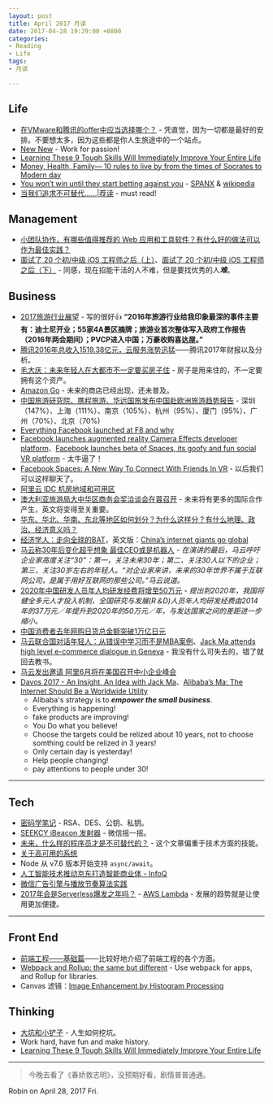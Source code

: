 ```yaml
---
layout: post
title: April 2017 月读
date: 2017-04-28 19:29:00 +0800
categories:
- Reading
- Life
tags:
- 月读

---
```


## Life

- [在VMware和腾讯的offer中应当选择哪个？](https://www.zhihu.com/question/55397210/answer/144568646) - 凭直觉，因为一切都是最好的安排。不要想太多，因为这些都是你人生旅途中的一个站点。
- [New New](http://katfukui.com/thoughts/newnew/) - Work for passion!
- [Learning These 9 Tough Skills Will Immediately Improve Your Entire Life](https://medium.com/the-mission/learning-these-9-tough-skills-will-pay-off-for-the-rest-of-your-life-f3ae97d8fb4c)
- [Money, Health, Family— 10 rules to live by from the times of Socrates to Modern day](https://medium.com/the-mission/money-health-family-10-rules-to-live-by-from-the-times-of-socrates-to-modern-day-c0e5c35f9c36)
- [You won’t win until they start betting against you](https://medium.com/the-mission/you-wont-win-until-they-start-betting-against-you-a97a3141690e) - [SPANX](http://www.spanx.com/) & [wikipedia](https://en.wikipedia.org/wiki/Spanx)
- [当我们追求不可替代......|荐读](http://www.sohu.com/a/137082982_616638) - must read!

## Management

- [小团队协作，有哪些值得推荐的 Web 应用和工具软件？有什么好的做法可以作为最佳实践？](https://www.zhihu.com/question/19565116/answer/17315697)
- [面试了 20 个初/中级 iOS 工程师之后（上）](https://juejin.im/post/58cd1d3ab123db00532ae4f5)、[面试了 20 个初/中级 iOS 工程师之后（下）](https://juejin.im/post/58e21f23da2f60005fd5b4ec) - 同感，现在招能干活的人不难，但是要找优秀的人***难***。

## Business

- [2017旅游行业展望](http://www.travelweekly-china.com/54844) - 写的很好👍 **“2016年旅游行业给我印象最深的事件主要有：迪士尼开业；55家4A景区摘牌；旅游业首次整体写入政府工作报告 （2016年两会期间）；PVCP进入中国；万豪收购喜达屋。”**
- [腾讯2016年总收入1519.38亿元，云服务涨势迅猛](https://mp.weixin.qq.com/s?__biz=MzI4MjE3MTcwNA==&mid=2664335414&idx=1&sn=255803243fe94ff48ddf1a192de5254c)——腾讯2017年财报以及分析。
- [毛大庆：未来年轻人在大都市不一定要买房子住](http://finance.sina.com.cn/zl/china/2017-04-05/zl-ifycwymx3806176.shtml) - 房子是用来住的，不一定要拥有这个资产。
- [Amazon Go](https://www.amazon.com/b?node=16008589011) - 未来的商店已经出现，还未普及。
- [中国旅游研究院、携程旅游、华远国旅发布中国赴欧洲旅游趋势报告](http://www.travelweekly-china.com/56636?cid=eltrTWCDaily) - 深圳（147%）、上海（111%）、南京（105%）、杭州（95%）、厦门（95%）、广州（70%）、北京（70%)
- [Everything Facebook launched at F8 and why](https://techcrunch.com/gallery/facebook-f8-news/slide/)
- [Facebook launches augmented reality Camera Effects developer platform](https://techcrunch.com/2017/04/18/facebook-camera-effects-platform/)、[Facebook launches beta of Spaces, its goofy and fun social VR platform](https://techcrunch.com/2017/04/18/facebook-launches-beta-of-spaces-its-goofy-and-fun-social-vr-platform/) - 太牛逼了！
- [Facebook Spaces: A New Way To Connect With Friends In VR](https://newsroom.fb.com/news/2017/04/facebook-spaces/) - 以后我们可以这样聊天了。
- [阿里云 IDC 机房地域和可用区](https://help.aliyun.com/document_detail/40654.html)
- [澳大利亚旅游局大中华区商务会奖洽谈会在蓉召开](http://www.travelweekly-china.com/57047?cid=eltrTWCDaily) - 未来将有更多的国际合作产生，英文将变得至关重要。
- [华东、华北、华南、东北等地区如何划分？为什么这样分？有什么地理、政治、经济意义吗？](https://www.zhihu.com/question/20062534)
- [经济学人：走向全球的BAT](http://www.cnbeta.com/articles/tech/605991.htm)，英文版：[China’s internet giants go global](http://www.economist.com/news/business/21721203-tencent-leading-acquisition-spree-alibaba-close-second-chinas-internet-giants-go)
- [马云称30年后变化超乎想象 最佳CEO或是机器人](http://m.cnbeta.com/view/605969.htm) - *在演讲的最后，马云呼吁企业家高度关注“30”：第一，关注未来30年；第二，关注30人以下的企业；第三，关注30岁左右的年轻人。“对企业家来讲，未来的30年世界不属于互联网公司，是属于用好互联网的那些公司。”马云说道。*
- [2020年中国研发人员年人均研发经费将增至50万元](http://m.cnbeta.com/view/605883.htm) - *提出到2020年，我国将健全多元人才投入机制，全国研究与发展(R＆D)人员年人均研发经费由2014年的37万元／年提升到2020年的50万元／年，与发达国家之间的差距进一步缩小。*
- [中国消费者去年网购日货总金额突破1万亿日元](http://www.cnbeta.com/articles/tech/606547.htm)
- [马云联合国对话年轻人：从错误中学习而不是MBA案例](http://www.cnbeta.com/articles/tech/606391.htm)、[Jack Ma attends high level e-commerce dialogue in Geneva](http://news.xinhuanet.com/english/2017-04/26/c_136236539.htm) - 我没有什么可失去的，错了就回去教书。
- [马云发出邀请 阿里6月将在美国召开中小企业峰会](http://www.cnbeta.com/articles/tech/606299.htm)
- [Davos 2017 - An Insight, An Idea with Jack Ma](https://www.youtube.com/watch?v=WsQ7ysVt-0A)、[Alibaba’s Ma: The Internet Should Be a Worldwide Utility](http://fortune.com/2017/04/25/jack-ma-internet-worldwide-utility/)
	- Alibaba's strategy is to  ***empower the small business***. 
	- Everything is happening!
	- fake products are improving!	
	- You Do what you believe!
	- Choose the targets could be relized about 10 years, not to choose somthing could be relized in 3 years!
	- Only certain day is yesterday!
	- Help people changing!
	- pay attentions to people under 30!


----

## Tech

- [密码学笔记](http://www.ruanyifeng.com/blog/2006/12/notes_on_cryptography.html) - RSA、DES、公钥、私钥。
- [SEEKCY iBeacon 发射器](http://www.seekcy.com/) - 微信摇一摇。
- [​未来，什么样的程序员才是不可替代的？](https://mp.weixin.qq.com/s?__biz=MzA5Nzc4OTA1Mw==&mid=2659599126&idx=1&sn=07f889ee360440228fe89b581d03767c) - 这个文章偏重于技术方面的技能。
- [关于高可用的系统](http://coolshell.cn/articles/17459.html)
- Node 从 v7.6 版本开始支持 `async/await`。
- [人工智能技术推动京东打造智能商业体 - InfoQ](http://ppt.geekbang.org/slide/download/704/58f42fdfc3bc3.pdf/17)
- [微信广告引擎与播放节奏算法实践](http://pstatic.geekbang.org/pdf/58f45778db8ea.pdf?e=1492488981&token=eHNJKRTldoRsUX0uCP9M3icEhpbyh3VF9Nrk5UPM:1Cf7Bk-4XAvwJsrhN8404jKpzlE=)
- [2017年会是Serverless爆发之年吗？](https://mp.weixin.qq.com/s?__biz=MzA5Nzc4OTA1Mw==&mid=2659599151&idx=1&sn=e0c7d2de7e0bef3e79571c9b96989dcf) - [AWS Lambda](https://aws.amazon.com/cn/lambda/) - 发展的趋势就是让使用更加便捷。

----

## Front End

- [前端工程——基础篇](https://github.com/fouber/blog/issues/10)——比较好地介绍了前端工程的各个方面。
- [Webpack and Rollup: the same but different](https://medium.com/webpack/webpack-and-rollup-the-same-but-different-a41ad427058c) - Use webpack for apps, and Rollup for libraries.
- Canvas 滤镜：[Image Enhancement by Histogram Processing](http://hello13.net/projects/dip/filters.html)


## Thinking

- [大坑和小铲子](http://www.ruanyifeng.com/blog/2009/07/big_hole_and_little_shovel.html) - 人生如何挖坑。
- Work hard, have fun and make history.
- [Learning These 9 Tough Skills Will Immediately Improve Your Entire Life](https://medium.com/the-mission/learning-these-9-tough-skills-will-pay-off-for-the-rest-of-your-life-f3ae97d8fb4c)

----

> 今晚去看了《春娇救志明》，没预期好看，剧情普普通通。

Robin on April 28, 2017 Fri. 